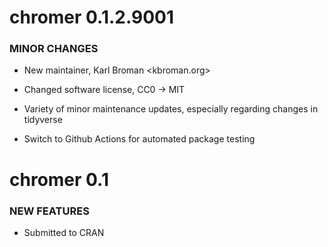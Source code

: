 chromer 0.1.2.9001
==================

### MINOR CHANGES

* New maintainer, Karl Broman <kbroman.org>

* Changed software license, CC0 -> MIT

* Variety of minor maintenance updates, especially regarding changes
  in tidyverse

* Switch to Github Actions for automated package testing


chromer 0.1
============

### NEW FEATURES

* Submitted to CRAN
